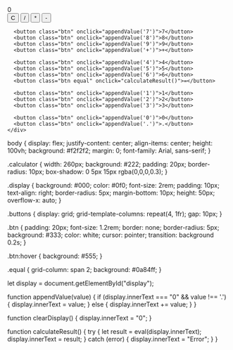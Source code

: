 
<!DOCTYPE html>
<html lang="en">
<head>
  <meta charset="UTF-8" />
  <meta name="viewport" content="width=device-width, initial-scale=1.0"/>
  <title>Calculator App</title>
  <link rel="stylesheet" href="style.css"/>
</head>
<body>
  <div class="calculator">
    <div class="display" id="display">0</div>
    <div class="buttons">
      <button class="btn" onclick="clearDisplay()">C</button>
      <button class="btn" onclick="appendValue('/')">/</button>
      <button class="btn" onclick="appendValue('*')">*</button>
      <button class="btn" onclick="appendValue('-')">-</button>

      <button class="btn" onclick="appendValue('7')">7</button>
      <button class="btn" onclick="appendValue('8')">8</button>
      <button class="btn" onclick="appendValue('9')">9</button>
      <button class="btn" onclick="appendValue('+')">+</button>

      <button class="btn" onclick="appendValue('4')">4</button>
      <button class="btn" onclick="appendValue('5')">5</button>
      <button class="btn" onclick="appendValue('6')">6</button>
      <button class="btn equal" onclick="calculateResult()">=</button>

      <button class="btn" onclick="appendValue('1')">1</button>
      <button class="btn" onclick="appendValue('2')">2</button>
      <button class="btn" onclick="appendValue('3')">3</button>

      <button class="btn" onclick="appendValue('0')">0</button>
      <button class="btn" onclick="appendValue('.')">.</button>
    </div>
  </div>
  <script src="script.js"></script>
</body>
</html>



body {
  display: flex;
  justify-content: center;
  align-items: center;
  height: 100vh;
  background: #f2f2f2;
  margin: 0;
  font-family: Arial, sans-serif;
}

.calculator {
  width: 260px;
  background: #222;
  padding: 20px;
  border-radius: 10px;
  box-shadow: 0 5px 15px rgba(0,0,0,0.3);
}

.display {
  background: #000;
  color: #0f0;
  font-size: 2rem;
  padding: 10px;
  text-align: right;
  border-radius: 5px;
  margin-bottom: 10px;
  height: 50px;
  overflow-x: auto;
}

.buttons {
  display: grid;
  grid-template-columns: repeat(4, 1fr);
  gap: 10px;
}

.btn {
  padding: 20px;
  font-size: 1.2rem;
  border: none;
  border-radius: 5px;
  background: #333;
  color: white;
  cursor: pointer;
  transition: background 0.2s;
}

.btn:hover {
  background: #555;
}

.equal {
  grid-column: span 2;
  background: #0a84ff;
}



let display = document.getElementById("display");

function appendValue(value) {
  if (display.innerText === "0" && value !== '.') {
    display.innerText = value;
  } else {
    display.innerText += value;
  }
}

function clearDisplay() {
  display.innerText = "0";
}

function calculateResult() {
  try {
    let result = eval(display.innerText);
    display.innerText = result;
  } catch (error) {
    display.innerText = "Error";
  }
}



